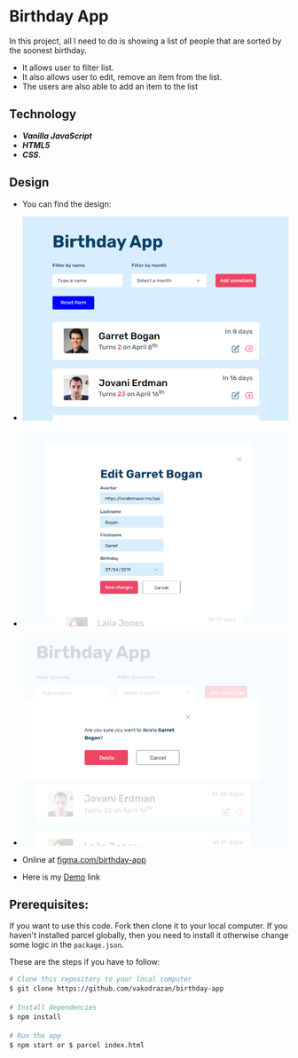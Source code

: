 # Birthday App

In this project, all I need to do is showing a list of people that are sorted by the soonest birthday.
- It allows user to filter list.
- It also allows user to edit, remove an item from the list.
- The users are also able to add an item to the list

## Technology
- ***Vanilla JavaScript***
- ***HTML5***
- ***CSS***.

## Design
- You can find the design: 
 - ![ScreenShoot](./assets/homepage.png)
 - ![ScreenShoot](./assets/edit-page.png)
 - ![ScreenShoot](./assets/delete-page.png)

 - Online at [figma.com/birthday-app](https://www.figma.com/file/bb1Mie5R3mUhR77PtGG8bJ/Birthday-App?node-id=0%3A1)
 - Here is my [Demo](https://github.com/vakodrazan/birthday-app) link

 ## Prerequisites:

 If you want to use this code. Fork then clone it to your local computer. If you haven't installed parcel globally, then you need to install it otherwise change some logic in the `package.json`.

These are the steps if you have to follow: 

```bash
# Clone this repository to your local computer
$ git clone https://github.com/vakodrazan/birthday-app

# Install dependencies
$ npm install

# Run the app
$ npm start or $ parcel index.html
```
